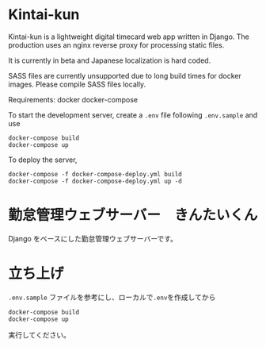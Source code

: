 # Kintai-kun
Kintai-kun is a lightweight digital timecard web app written in Django.
The production uses an nginx reverse proxy for processing static files.

It is currently in beta and Japanese localization is hard coded.

SASS files are currently unsupported due to long build times for docker images.
Please compile SASS files locally.

Requirements:
docker
docker-compose

To start the development server, create a `.env` file following `.env.sample` and use

```
docker-compose build
docker-compose up
```

To deploy the server,

```
docker-compose -f docker-compose-deploy.yml build
docker-compose -f docker-compose-deploy.yml up -d
```

# 勤怠管理ウェブサーバー　きんたいくん
Django をベースにした勤怠管理ウェブサーバーです。

# 立ち上げ
`.env.sample` ファイルを参考にし、ローカルで`.env`を作成してから
```
docker-compose build
docker-compose up
```
実行してください。
